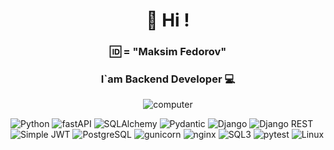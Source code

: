 <span align="center"> <h1></h1> </span>
<span align="center"> <h1> :wave: Hi ! </h1> </span>
<span align="center"> <h3> :id: = "Maksim Fedorov" </h3> </span>
<span align="center"> <h3> I`am Backend Developer :computer: </h3> </span>

<div align="center">
  <img alt="computer" src="https://media.giphy.com/media/AOSwwqVjNZlDO/giphy.gif"><br>
</div>

![Python](https://img.shields.io/badge/Python-OK-brightgreen)
![fastAPI](https://img.shields.io/badge/fastAPI-OK-brightgreen)
![SQLAlchemy](https://img.shields.io/badge/SQLAlchemy-OK-brightgreen)
![Pydantic](https://img.shields.io/badge/Pydantic-OK-brightgreen)
![Django](https://img.shields.io/badge/Django-OK-brightgreen)
![Django REST](https://img.shields.io/badge/Django_REST_Framework-OK-brightgreen)
![Simple JWT](https://img.shields.io/badge/Simpl_JWT-OK-brightgreen)
![PostgreSQL](https://img.shields.io/badge/PostgreSQL-OK-brightgreen)
![gunicorn](https://img.shields.io/badge/gunicorn-OK-brightgreen)
![nginx](https://img.shields.io/badge/nginx-OK-brightgreen)
![SQL3](https://img.shields.io/badge/SQL3-OK-brightgreen)
![pytest](https://img.shields.io/badge/pytest-OK-brightgreen)
![Linux](https://img.shields.io/badge/Linux-OK-brightgreen)
